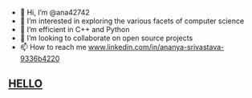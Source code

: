 - 👋 Hi, I’m @ana42742
- 👀 I’m interested in exploring the various facets of computer science
- 🌱 I’m efficient in C++ and Python
- 💞️ I’m looking to collaborate on open source projects
- 📫 How to reach me www.linkedin.com/in/ananya-srivastava-9336b4220

## [HELLO](https://github.com/scikit-image/scikit-image/blob/main/CONTRIBUTING.rst)
<!---
ana42742/ana42742 is a ✨ special ✨ repository because its `README.md` (this file) appears on your GitHub profile.
You can click the Preview link to take a look at your changes.
--->
